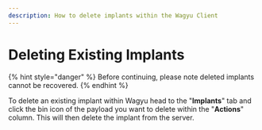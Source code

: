 ```yaml
---
description: How to delete implants within the Wagyu Client
---
```


# Deleting Existing Implants

{% hint style="danger" %}
Before continuing, please note deleted implants cannot be recovered.
{% endhint %}

To delete an existing implant within Wagyu head to the "**Implants**" tab and click the bin icon of the payload you want to delete within the "**Actions**" column. This will then delete the implant from the server.
